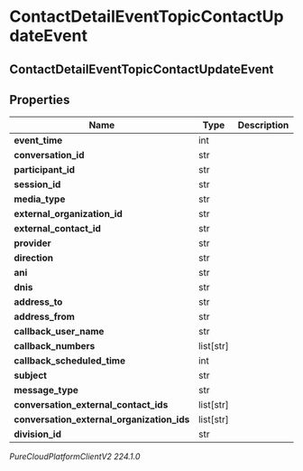 # ContactDetailEventTopicContactUpdateEvent

## ContactDetailEventTopicContactUpdateEvent

## Properties

|Name | Type | Description | Notes|
|------------ | ------------- | ------------- | -------------|
| **event_time** | int |  | [optional] |
| **conversation_id** | str |  | [optional] |
| **participant_id** | str |  | [optional] |
| **session_id** | str |  | [optional] |
| **media_type** | str |  | [optional] |
| **external_organization_id** | str |  | [optional] |
| **external_contact_id** | str |  | [optional] |
| **provider** | str |  | [optional] |
| **direction** | str |  | [optional] |
| **ani** | str |  | [optional] |
| **dnis** | str |  | [optional] |
| **address_to** | str |  | [optional] |
| **address_from** | str |  | [optional] |
| **callback_user_name** | str |  | [optional] |
| **callback_numbers** | list[str] |  | [optional] |
| **callback_scheduled_time** | int |  | [optional] |
| **subject** | str |  | [optional] |
| **message_type** | str |  | [optional] |
| **conversation_external_contact_ids** | list[str] |  | [optional] |
| **conversation_external_organization_ids** | list[str] |  | [optional] |
| **division_id** | str |  | [optional] |



_PureCloudPlatformClientV2 224.1.0_
